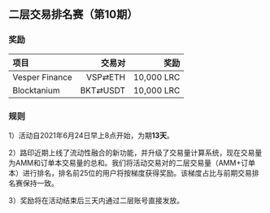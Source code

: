 ## 二层交易排名赛（第10期）


### 奖励

| **项目** | **交易对** | **奖励** |
| :--- | ---: | ---: |
Vesper Finance | VSP⇄ETH |  10,000 LRC |
Blocktanium | BKT⇄USDT | 10,000 LRC |


### 规则


1）活动自2021年6月24日早上8点开始，为期**13天**。

2）路印近期上线了流动性融合的新功能，并升级了交易量计算系统，现在交易量为AMM和订单本交易量的总和。我们将活动交易对的二层交易量（AMM+订单本）进行排名，排名前25位的用户将按梯度获得奖励。该梯度占比与前期交易排名赛保持一致。

3）奖励将在活动结束后三天内通过二层账号直接发放。
